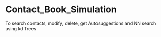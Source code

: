 # Contact_Book_Simulation
To search contacts, modify, delete, get Autosuggestions and NN search using kd Trees
